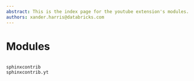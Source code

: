```yaml
---
abstract: This is the index page for the youtube extension's modules.
authors: xander.harris@databricks.com
---
```


# Modules

```{toctree}

sphinxcontrib
sphinxcontrib.yt
```
